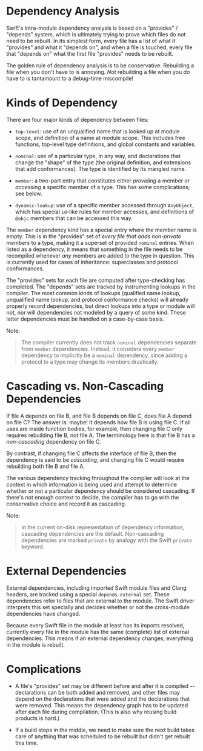 Dependency Analysis
===================

Swift's intra-module dependency analysis is based on a "provides" / "depends"
system, which is ultimately trying to prove which files do not need to be
rebuilt. In its simplest form, every file has a list of what it "provides" and
what it "depends on", and when a file is touched, every file that "depends on"
what the first file "provides" needs to be rebuilt.

The golden rule of dependency analysis is to be conservative. Rebuilding a file
when you don't have to is annoying. *Not* rebuilding a file when you *do* have
to is tantamount to a debug-time miscompile!


Kinds of Dependency
===================

There are four major kinds of dependency between files:

- `top-level`: use of an unqualified name that is looked up at module scope,
  and definition of a name at module scope. This includes free functions,
  top-level type definitions, and global constants and variables.

- `nominal`: use of a particular type, in any way, and declarations that
  change the "shape" of the type (the original definition, and extensions that
  add conformances). The type is identified by its mangled name.

- `member`: a two-part entry that constitutes either *providing* a member or
  *accessing* a specific member of a type. This has some complications; see
  below.

- `dynamic-lookup`: use of a specific member accessed through `AnyObject`,
  which has special `id`-like rules for member accesses, and definitions of
  `@objc` members that can be accessed this way.

The `member` dependency kind has a special entry where the member name is
empty. This is in the "provides" set of *every file that adds non-private
members* to a type, making it a superset of provided `nominal` entries. When
listed as a dependency, it means that something in the file needs to be
recompiled whenever *any* members are added to the type in question. This is
currently used for cases of inheritance: superclasses and protocol conformances.

The "provides" sets for each file are computed after type-checking has
completed. The "depends" sets are tracked by instrumenting lookups in the
compiler. The most common kinds of lookups (qualified name lookup, unqualified
name lookup, and protocol conformance checks) will already properly record
dependencies, but direct lookups into a type or module will not, nor will
dependencies not modeled by a query of some kind. These latter dependencies
must be handled on a case-by-case basis.

Note:

> The compiler currently does not track `nominal` dependencies separate from
> `member` dependencies. Instead, it considers every `member` dependency
> to implicitly be a `nominal` dependency, since adding a protocol to a type
> may change its members drastically.


Cascading vs. Non-Cascading Dependencies
========================================

If file A depends on file B, and file B depends on file C, does file A depend
on file C? The answer is: maybe! It depends how file B is using file C. If all
uses are inside function bodies, for example, then changing file C only
requires rebuilding file B, not file A. The terminology here is that file B has
a *non-cascading* dependency on file C.

By contrast, if changing file C affects the interface of file B, then the
dependency is said to be *cascading,* and changing file C would require
rebuilding both file B and file A.

The various dependency tracking throughout the compiler will look at the
context in which information is being used and attempt to determine whether or
not a particular dependency should be considered cascading. If there's not
enough context to decide, the compiler has to go with the conservative choice
and record it as cascading.


Note:

> In the current on-disk representation of dependency information, cascading
> dependencies are the default. Non-cascading dependencies are marked
> `private` by analogy with the Swift `private` keyword.


External Dependencies
=====================

External dependencies, including imported Swift module files and Clang headers,
are tracked using a special `depends-external` set. These dependencies refer
to files that are external to the module. The Swift driver
interprets this set specially and decides whether or not the cross-module
dependencies have changed.

Because every Swift file in the module at least has its imports resolved,
currently every file in the module has the same (complete) list of external
dependencies. This means if an external dependency changes, everything in the
module is rebuilt.


Complications
=============

- A file's "provides" set may be different before and after it is compiled --
  declarations can be both added and removed, and other files may depend on the
  declarations that were added and the declarations that were removed. This
  means the dependency graph has to be updated after each file during
  compilation. (This is also why reusing build products is hard.)

- If a build stops in the middle, we need to make sure the next build takes
  care of anything that was scheduled to be rebuilt but didn't get rebuilt this
  time.
